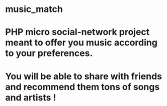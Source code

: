 # music_match

# PHP micro social-network project meant to offer you music according to your preferences.
# You will be able to share with friends and recommend them tons of songs and artists !
